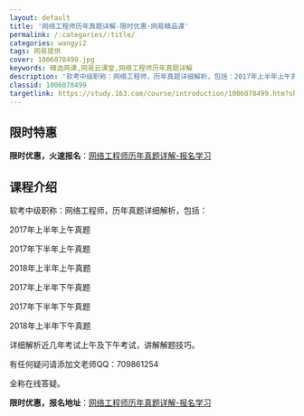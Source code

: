 ```yaml
---
layout: default
title: '网络工程师历年真题详解-限时优惠-网易精品课'
permalink: /:categories/:title/
categories: wangyi2
tags: 网易提供
cover: 1006078499.jpg
keywords: 精选网课,网易云课堂,网络工程师历年真题详解
description: '软考中级职称：网络工程师，历年真题详细解析，包括：2017年上半年上午真题2017年下半年上午真题2018年上半年上午真'
classid: 1006078499
targetlink: https://study.163.com/course/introduction/1006078499.htm?share=1&shareId=1025206652&utm_campaign=share&utm_medium=iphoneShare&utm_source=&utm_u=1025206652
---
```


## 限时特惠

**限时优惠，火速报名**：[网络工程师历年真题详解-报名学习](https://study.163.com/course/introduction/1006078499.htm?share=1&shareId=1025206652&utm_campaign=share&utm_medium=iphoneShare&utm_source=&utm_u=1025206652)

## 课程介绍

软考中级职称：网络工程师，历年真题详细解析，包括：

2017年上半年上午真题

2017年下半年上午真题

2018年上半年上午真题

2017年上半年下午真题

2017年下半年下午真题

2018年上半年下午真题

详细解析近几年考试上午及下午考试，讲解解题技巧。

有任何疑问请添加文老师QQ：709861254

全称在线答疑。

**限时优惠，报名地址**：[网络工程师历年真题详解-报名学习](https://study.163.com/course/introduction/1006078499.htm?share=1&shareId=1025206652&utm_campaign=share&utm_medium=iphoneShare&utm_source=&utm_u=1025206652)

